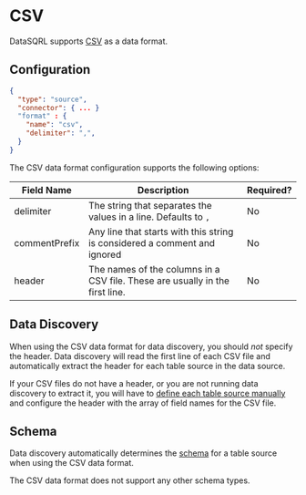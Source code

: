 # CSV

DataSQRL supports [CSV](https://en.wikipedia.org/wiki/Comma-separated_values) as a data format.

## Configuration

```json title="system.discovery.table.json"
{
  "type": "source",
  "connector": { ... }
  "format" : {
    "name": "csv",
    "delimiter": ",",
  }
}
```

The CSV data format configuration supports the following options:

| Field Name   | Description   | Required?     |
|--------------|---------------|---------------|
| delimiter | The string that separates the values in a line. Defaults to `,` | No  |
| commentPrefix | Any line that starts with this string is considered a comment and ignored | No  |
| header | The names of the columns in a CSV file. These are usually in the first line. | No  |

## Data Discovery

When using the CSV data format for data discovery, you should *not* specify the header. Data discovery will read the first line of each CSV file and automatically extract the header for each table source in the data source.

If your CSV files do not have a header, or you are not running data discovery to extract it, you will have to [define each table source manually](../discovery#manual) and configure the header with the array of field names for the CSV file.

## Schema

Data discovery automatically determines the [schema](../schema) for a table source when using the CSV data format.

The CSV data format does not support any other schema types.